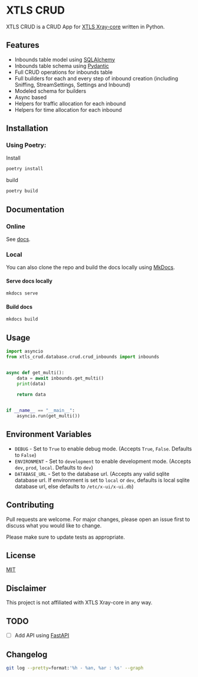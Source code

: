 # XTLS CRUD

XTLS CRUD is a CRUD App for [XTLS Xray-core](https://github.com/XTLS/Xray-core) written in Python.

## Features
- Inbounds table model using [SQLAlchemy](https://www.sqlalchemy.org/)
- Inbounds table schema using [Pydantic](https://pydantic-docs.helpmanual.io/)
- Full CRUD operations for inbounds table
- Full builders for each and every step of inbound creation (including Sniffing, StreamSettings, Settings and Inbound)
- Modeled schema for builders
- Async based
- Helpers for traffic allocation for each inbound
- Helpers for time allocation for each inbound

## Installation

### Using Poetry:
Install
```bash
poetry install
```

build
```bash
poetry build
```

## Documentation
### Online
See [docs](https://amiwrpremium.github.io/xtls_crud/).

### Local
You can also clone the repo and build the docs locally using [MkDocs](https://www.mkdocs.org/).

#### Serve docs locally
```bash
mkdocs serve 
```

#### Build docs
```bash
mkdocs build
```

## Usage
```python
import asyncio
from xtls_crud.database.crud.crud_inbounds import inbounds


async def get_multi():
    data = await inbounds.get_multi()
    print(data)
    
    return data


if __name__ == "__main__":
    asyncio.run(get_multi())
```

## Environment Variables
- `DEBUG` - Set to `True` to enable debug mode. (Accepts `True`, `False`. Defaults to `False`)
- `ENVIRONMENT` - Set to `development` to enable development mode. (Accepts `dev`, `prod`, `local`. Defaults to `dev`)
- `DATABASE_URL` - Set to the database url. (Accepts any valid sqlite database url. If environment is set to `local` or `dev`, defaults is local sqlite database url, else defaults to `/etc/x-ui/x-ui.db`)

## Contributing
Pull requests are welcome. For major changes, please open an issue first to discuss what you would like to change.

Please make sure to update tests as appropriate.

## License
[MIT](https://choosealicense.com/licenses/mit/)

## Disclaimer
This project is not affiliated with XTLS Xray-core in any way.

## TODO
- [ ] Add API using [FastAPI](https://fastapi.tiangolo.com/)

## Changelog
```bash
git log --pretty=format:'%h - %an, %ar : %s' --graph 
```
